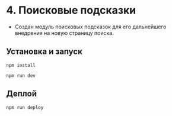 # 4. Поисковые подсказки

- Создан модуль поисковых подсказок для его дальнейшего внедрения на новую страницу поиска.

## Установка и запуск

`npm install`

`npm run dev`

## Деплой

`npm run deploy`
